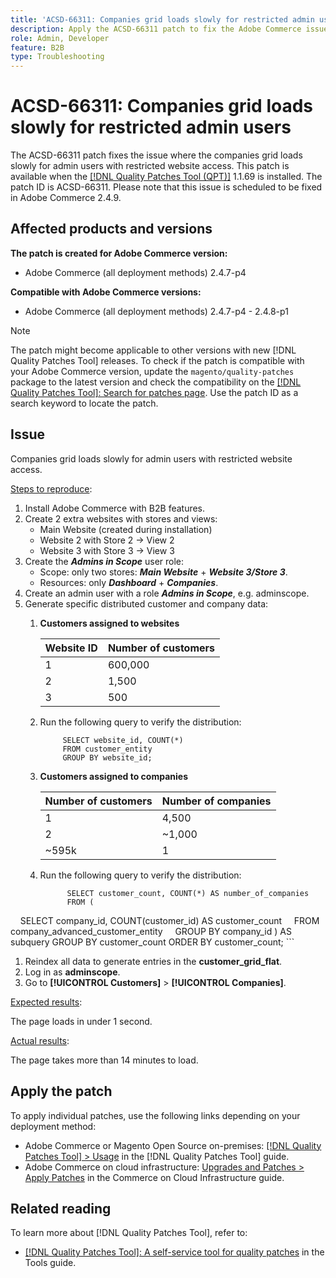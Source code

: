 ```yaml
---
title: 'ACSD-66311: Companies grid loads slowly for restricted admin users'
description: Apply the ACSD-66311 patch to fix the Adobe Commerce issue where companies grid loads slowly for admin users with restricted websites access.
role: Admin, Developer
feature: B2B
type: Troubleshooting
---
```


# ACSD-66311: Companies grid loads slowly for restricted admin users

The ACSD-66311 patch fixes the issue where the companies grid loads slowly for admin users with restricted website access. This patch is available when the [[!DNL Quality Patches Tool (QPT)]](/help/tools/quality-patches-tool/quality-patches-tool-to-self-serve-quality-patches.md) 1.1.69 is installed. The patch ID is ACSD-66311. Please note that this issue is scheduled to be fixed in Adobe Commerce 2.4.9.

## Affected products and versions

**The patch is created for Adobe Commerce version:**

* Adobe Commerce (all deployment methods) 2.4.7-p4

**Compatible with Adobe Commerce versions:**

* Adobe Commerce (all deployment methods) 2.4.7-p4 - 2.4.8-p1

>[!NOTE]
>
>The patch might become applicable to other versions with new [!DNL Quality Patches Tool] releases. To check if the patch is compatible with your Adobe Commerce version, update the `magento/quality-patches` package to the latest version and check the compatibility on the [[!DNL Quality Patches Tool]: Search for patches page](https://experienceleague.adobe.com/tools/commerce-quality-patches/index.html). Use the patch ID as a search keyword to locate the patch.

## Issue

Companies grid loads slowly for admin users with restricted website access.

<u>Steps to reproduce</u>:

1. Install Adobe Commerce with B2B features.
1. Create 2 extra websites with stores and views:
    * Main Website (created during installation)
    * Website 2 with Store 2 → View 2
    * Website 3 with Store 3 → View 3
1. Create the ***Admins in Scope*** user role:
    * Scope: only two stores: ***Main Website*** + ***Website 3/Store 3***.
    * Resources: only ***Dashboard*** + ***Companies***.
1. Create an admin user with a role ***Admins in Scope***, e.g. adminscope.
1. Generate specific distributed customer and company data:
   1. ****Customers assigned to websites****
      
      | Website ID | Number of customers |
      |------------|---------------------|
      | 1          | 600,000             |
      | 2          | 1,500               |
      | 3          | 500                 |

      
   1. Run the following query to verify the distribution:

       ```
            SELECT website_id, COUNT(*) 
            FROM customer_entity 
            GROUP BY website_id; 
       ```
       
   1. ****Customers assigned to companies****

      | Number of customers | Number of companies |
      |---------------------|---------------------|
      | 1                   | 4,500               |
      | 2                   | ~1,000              |
      | ~595k               | 1                   |

   1. Run the following query to verify the distribution:

      ```
            SELECT customer_count, COUNT(*) AS number_of_companies
            FROM (
            SELECT company_id, COUNT(customer_id) AS customer_count
            FROM company_advanced_customer_entity
            GROUP BY company_id
            ) AS subquery
            GROUP BY customer_count
            ORDER BY customer_count; 
      ```

1. Reindex all data to generate entries in the **customer_grid_flat**.
1. Log in as **adminscope**.
1. Go to **[!UICONTROL Customers]** > **[!UICONTROL Companies]**.

<u>Expected results</u>:

The page loads in under 1 second.

<u>Actual results</u>:

The page takes more than 14 minutes to load.

## Apply the patch

To apply individual patches, use the following links depending on your deployment method:

* Adobe Commerce or Magento Open Source on-premises: [[!DNL Quality Patches Tool] > Usage](/help/tools/quality-patches-tool/usage.md) in the [!DNL Quality Patches Tool] guide.
* Adobe Commerce on cloud infrastructure: [Upgrades and Patches > Apply Patches](https://experienceleague.adobe.com/docs/commerce-cloud-service/user-guide/develop/upgrade/apply-patches.html) in the Commerce on Cloud Infrastructure guide.

## Related reading

To learn more about [!DNL Quality Patches Tool], refer to:

* [[!DNL Quality Patches Tool]: A self-service tool for quality patches](/help/tools/quality-patches-tool/quality-patches-tool-to-self-serve-quality-patches.md) in the Tools guide.
